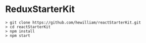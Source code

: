# ReduxStarterKit

```
> git clone https://github.com/hewilliam/reactStarterKit.git
> cd reactStarterKit
> npm install
> npm start
```

